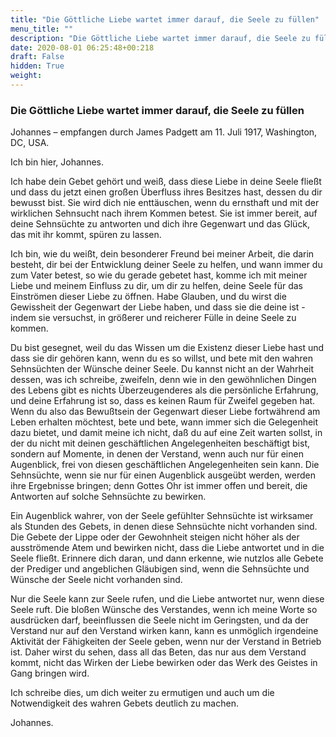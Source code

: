 ```yaml
---
title: "Die Göttliche Liebe wartet immer darauf, die Seele zu füllen"
menu_title: ""
description: "Die Göttliche Liebe wartet immer darauf, die Seele zu füllen"
date: 2020-08-01 06:25:48+00:218
draft: False
hidden: True
weight:
---
```

### Die Göttliche Liebe wartet immer darauf, die Seele zu füllen

Johannes – empfangen durch James Padgett am 11. Juli 1917, Washington, DC, USA.

Ich bin hier, Johannes.

Ich habe dein Gebet gehört und weiß, dass diese Liebe in deine Seele fließt und dass du jetzt einen großen Überfluss ihres Besitzes hast, dessen du dir bewusst bist. Sie wird dich nie enttäuschen, wenn du ernsthaft und mit der wirklichen Sehnsucht nach ihrem Kommen betest. Sie ist immer bereit, auf deine Sehnsüchte zu antworten und dich ihre Gegenwart und das Glück, das mit ihr kommt, spüren zu lassen.

Ich bin, wie du weißt, dein besonderer Freund bei meiner Arbeit, die darin besteht, dir bei der Entwicklung deiner Seele zu helfen, und wann immer du zum Vater betest, so wie du gerade gebetet hast, komme ich mit meiner Liebe und meinem Einfluss zu dir, um dir zu helfen, deine Seele für das Einströmen dieser Liebe zu öffnen. Habe Glauben, und du wirst die Gewissheit der Gegenwart der Liebe haben, und dass sie die deine ist - indem sie versuchst, in größerer und reicherer Fülle in deine Seele zu kommen.

Du bist gesegnet, weil du das Wissen um die Existenz dieser Liebe hast und dass sie dir gehören kann, wenn du es so willst, und bete mit den wahren Sehnsüchten der Wünsche deiner Seele. Du kannst nicht an der Wahrheit dessen, was ich schreibe, zweifeln, denn wie in den gewöhnlichen Dingen des Lebens gibt es nichts Überzeugenderes als die persönliche Erfahrung, und deine Erfahrung ist so, dass es keinen Raum für Zweifel gegeben hat. Wenn du also das Bewußtsein der Gegenwart dieser Liebe fortwährend am Leben erhalten möchtest, bete und bete, wann immer sich die Gelegenheit dazu bietet, und damit meine ich nicht, daß du auf eine Zeit warten sollst, in der du nicht mit deinen geschäftlichen Angelegenheiten beschäftigt bist, sondern auf Momente, in denen der Verstand, wenn auch nur für einen Augenblick, frei von diesen geschäftlichen Angelegenheiten sein kann. Die Sehnsüchte, wenn sie nur für einen Augenblick ausgeübt werden, werden ihre Ergebnisse bringen; denn Gottes Ohr ist immer offen und bereit, die Antworten auf solche Sehnsüchte zu bewirken.

Ein Augenblick wahrer, von der Seele gefühlter Sehnsüchte ist wirksamer als Stunden des Gebets, in denen diese Sehnsüchte nicht vorhanden sind. Die Gebete der Lippe oder der Gewohnheit steigen nicht höher als der ausströmende Atem und bewirken nicht, dass die Liebe antwortet und in die Seele fließt. Erinnere dich daran, und dann erkenne, wie nutzlos alle Gebete der Prediger und angeblichen Gläubigen sind, wenn die Sehnsüchte und Wünsche der Seele nicht vorhanden sind.

Nur die Seele kann zur Seele rufen, und die Liebe antwortet nur, wenn diese Seele ruft. Die bloßen Wünsche des Verstandes, wenn ich meine Worte so ausdrücken darf, beeinflussen die Seele nicht im Geringsten, und da der Verstand nur auf den Verstand wirken kann, kann es unmöglich irgendeine Aktivität der Fähigkeiten der Seele geben, wenn nur der Verstand in Betrieb ist. Daher wirst du sehen, dass all das Beten, das nur aus dem Verstand kommt, nicht das Wirken der Liebe bewirken oder das Werk des Geistes in Gang bringen wird.

Ich schreibe dies, um dich weiter zu ermutigen und auch um die Notwendigkeit des wahren Gebets deutlich zu machen.

Johannes.
